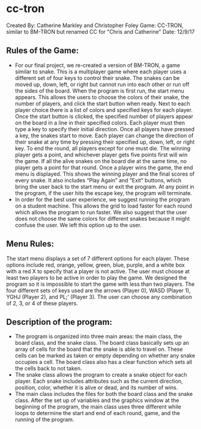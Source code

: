 # cc-tron

Created By: Catherine Markley and Christopher Foley
Game: CC-TRON, similar to BM-TRON but renamed CC for "Chris and Catherine"
Date: 12/9/17

## Rules of the Game:
* For our final project, we re-created a version of BM-TRON, a game similar to snake. This is a multiplayer game where each player uses a different set of four keys to control their snake. The snakes can be moved up, down, left, or right but cannot run into each other or run off the sides of the board. When the program is first run, the start menu appears. This allows the users to choose the colors of their snake, the number of players, and click the start button when ready. Next to each player choice there is a list of colors and specified keys for each player. Once the start button is clicked, the specified number of players appear on the board in a line in their specified colors. Each player must then type a key to specify their initial direction. Once all players have pressed a key, the snakes start to move. Each player can change the direction of their snake at any time by pressing their specified up, down, left, or right key. To end the round, all players except for one must die. The winning player gets a point, and whichever player gets five points first will win the game. If all the alive snakes on the board die at the same time, no player gets a point for that round. Once a player wins the game, the end menu is displayed. This shows the winning player and the final scores of every snake. It also includes “Play Again” and “Exit” buttons, which bring the user back to the start menu or exit the program. At any point in the program, if the user hits the escape key, the program will terminate. 
* In order for the best user experience, we suggest running the program on a student machine. This allows the grid to load faster for each round which allows the program to run faster. We also suggest that the user does not choose the same colors for different snakes because it might confuse the user. We left this option up to the user.


## Menu Rules:
The start menu displays a set of 7 different options for each player. These options include red, orange, yellow, green, blue, purple, and a white box with a red X to specify that a player is not active. The user must choose at least two players to be active in order to play the game. We designed the program so it is impossible to start the game with less than two players. The four different sets of keys used are the arrows (Player 0), WASD (Player 1), YGHJ (Player 2), and PL;’ (Player 3). The user can choose any combination of 2, 3, or 4 of these players. 


## Description of the program:
* The program is organized into three main areas: the main class, the board class, and the snake class. The board class basically sets up an array of cells for the board that the snake is able to travel on. These cells can be marked as taken or empty depending on whether any snake occupies a cell. The board class also has a clear function which sets all the cells back to not taken.
* The snake class allows the program to create a snake object for each player. Each snake includes attributes such as the current direction, position, color, whether it is alive or dead, and its number of wins.
* The main class includes the files for both the board class and the snake class. After the set up of variables and the graphics window at the beginning of the program, the main class uses three different while loops to determine the start and end of each round, game, and the running of the program. 
